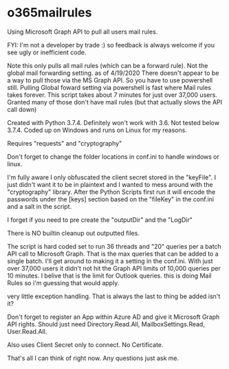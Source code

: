 # o365mailrules

Using Microsoft Graph API to pull all users mail rules.

FYI: I'm not a developer by trade :) so feedback is always welcome if you see ugly or inefficient code.

Note this only pulls all mail rules (which can be a forward rule). Not the global mail forwarding setting. as of 4/19/2020 There doesn't appear to be a way to pull those via the MS Graph API. So you have to use powershell still. Pulling Global foward setting via powershell is fast where Mail rules takes forever. This script takes about 7 minutes for just over 37,000 users. Granted many of those don't have mail rules (but that actually slows the API call down)

Created with Python 3.7.4. Definitely  won't work with 3.6. Not tested below 3.7.4.
Coded up on Windows and runs on Linux for my reasons.

Requires "requests" and "cryptography"

Don't forget to change the folder locations in conf.ini to handle windows or linux.

I'm fully aware I only obfuscated the client secret stored in the "keyFile". I just didn't want it to be in plaintext and I wanted to mess around with the "cryptography" library. After the Python Scripts first run it will encode the passwords under the [keys] section based on the "fileKey" in the conf.ini and a salt in the script. 

I forget if you need to pre create the "outputDir" and the "LogDir"

There is NO builtin cleanup out outputted files.

The script is hard coded set to run 36 threads and "20" queries per a batch API call to Microsoft Graph. That is the max queries that can be added to a single batch. I'll get around to making it a setting in the conf.ini. With just over 37,000 users it didn't not hit the Graph API limits of 10,000 queries per 10 minutes. I belive that is the limit for Outlook queries. this is doing Mail Rules so i'm guessing that would apply.

very little exception handling. That is always the last to thing be added isn't it?

Don't forget to register an App within Azure AD and give it Microsoft Graph API rights. Should just need Directory.Read.All, MailboxSettings.Read, User.Read.All.

Also uses Client Secret only to connect. No Certificate. 

That's all I can think of right now. Any questions just ask me.

